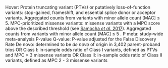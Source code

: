 Hover:
Protein truncating variant (PTVs) or putatively loss-of-function variants: stop-gained, frameshift, and essential splice donor or acceptor variants. Aggregated counts from variants with minor allele count [MAC] ≤ 5.
MPC-prioritized missense variants: missense variants with a MPC score above the described threshold (see [Samocha _et al_. 2017](https://www.biorxiv.org/content/10.1101/148353v1)). Aggregated counts from variants with minor allele count [MAC] ≤ 5 .
P meta: study-wide meta-analysis P-value
Q-value: P-value adjusted for the False Discovery Rate
De novo: determined to be _de novo_ of origin in 3,402 parent-proband trios
OR Class I: in-sample odds ratio of Class I variants, defined as PTVs and MPC > 3 missense variants
OR Class II: in-sample odds ratio of Class II variants, defined as MPC 2 - 3 missense variants